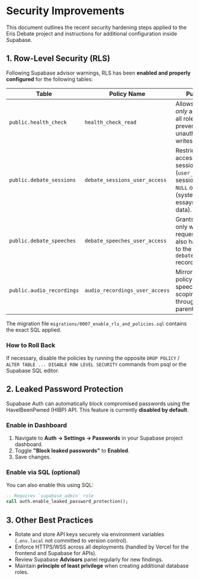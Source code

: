 # Security Improvements

This document outlines the recent security hardening steps applied to the Eris Debate project and instructions for additional configuration inside Supabase.

## 1. Row-Level Security (RLS)

Following Supabase advisor warnings, RLS has been **enabled and properly configured** for the following tables:

| Table                | Policy Name                      | Purpose |
| -------------------- | -------------------------------- | ------- |
| `public.health_check`  | `health_check_read`               | Allows *read-only* access for all roles; prevents unauthorised writes. |
| `public.debate_sessions` | `debate_sessions_user_access`     | Restricts all access to the session owner (`user_id`) or sessions with `NULL` owner (system essays/test data). |
| `public.debate_speeches` | `debate_speeches_user_access`     | Grants access only when the requesting user also has access to the **parent** `debate_sessions` record. |
| `public.audio_recordings`| `audio_recordings_user_access`    | Mirrors the policy for speeches, scoping access through the parent session. |

The migration file `migrations/0007_enable_rls_and_policies.sql` contains the exact SQL applied.

### How to Roll Back
If necessary, disable the policies by running the opposite `DROP POLICY` / `ALTER TABLE ... DISABLE ROW LEVEL SECURITY` commands from psql or the Supabase SQL editor.

## 2. Leaked Password Protection

Supabase Auth can automatically block compromised passwords using the HaveIBeenPwned (HIBP) API. This feature is currently **disabled by default**.

### Enable in Dashboard
1. Navigate to **Auth → Settings → Passwords** in your Supabase project dashboard.
2. Toggle **"Block leaked passwords"** to **Enabled**.
3. Save changes.

### Enable via SQL (optional)
You can also enable this using SQL:
```sql
-- Requires `supabase_admin` role
call auth.enable_leaked_password_protection();
```

## 3. Other Best Practices

* Rotate and store API keys securely via environment variables (`.env.local` not committed to version control).
* Enforce HTTPS/WSS across all deployments (handled by Vercel for the frontend and Supabase for APIs).
* Review Supabase **Advisors** panel regularly for new findings.
* Maintain **principle of least privilege** when creating additional database roles. 